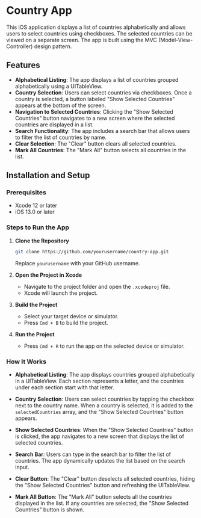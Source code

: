 # Country App

This iOS application displays a list of countries alphabetically and allows users to select countries using checkboxes. The selected countries can be viewed on a separate screen. The app is built using the MVC (Model-View-Controller) design pattern.

## Features

- **Alphabetical Listing**: The app displays a list of countries grouped alphabetically using a UITableView.
- **Country Selection**: Users can select countries via checkboxes. Once a country is selected, a button labeled "Show Selected Countries" appears at the bottom of the screen.
- **Navigation to Selected Countries**: Clicking the "Show Selected Countries" button navigates to a new screen where the selected countries are displayed in a list.
- **Search Functionality**: The app includes a search bar that allows users to filter the list of countries by name.
- **Clear Selection**: The "Clear" button clears all selected countries.
- **Mark All Countries**: The "Mark All" button selects all countries in the list.

## Installation and Setup

### Prerequisites

- Xcode 12 or later
- iOS 13.0 or later

### Steps to Run the App

1. **Clone the Repository**
   ```bash
   git clone https://github.com/yourusername/country-app.git
   ```
   Replace `yourusername` with your GitHub username.

2. **Open the Project in Xcode**
   - Navigate to the project folder and open the `.xcodeproj` file.
   - Xcode will launch the project.

3. **Build the Project**
   - Select your target device or simulator.
   - Press `Cmd + B` to build the project.

4. **Run the Project**
   - Press `Cmd + R` to run the app on the selected device or simulator.

### How It Works

- **Alphabetical Listing**: The app displays countries grouped alphabetically in a UITableView. Each section represents a letter, and the countries under each section start with that letter.
  
- **Country Selection**: Users can select countries by tapping the checkbox next to the country name. When a country is selected, it is added to the `selectedCountries` array, and the "Show Selected Countries" button appears.

- **Show Selected Countries**: When the "Show Selected Countries" button is clicked, the app navigates to a new screen that displays the list of selected countries.

- **Search Bar**: Users can type in the search bar to filter the list of countries. The app dynamically updates the list based on the search input.

- **Clear Button**: The "Clear" button deselects all selected countries, hiding the "Show Selected Countries" button and refreshing the UITableView.

- **Mark All Button**: The "Mark All" button selects all the countries displayed in the list. If any countries are selected, the "Show Selected Countries" button is shown.
